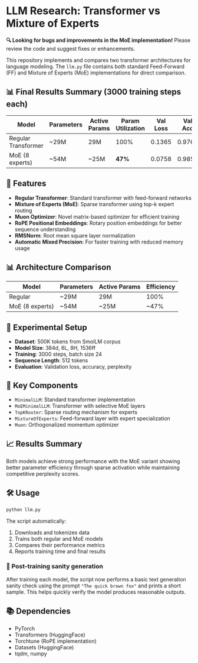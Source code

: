 # LLM Research: Transformer vs Mixture of Experts

**🔍 Looking for bugs and improvements in the MoE implementation!** Please review the code and suggest fixes or enhancements.

This repository implements and compares two transformer architectures for language modeling. The `llm.py` file contains both standard Feed-Forward (FF) and Mixture of Experts (MoE) implementations for direct comparison.

## 📊 Final Results Summary (3000 training steps each)

| Model | Parameters | Active Params | Param Utilization | Val Loss | Val Acc | Val PPL | Training Time |
|-------|------------|---------------|------------------|----------|---------|---------|---------------|
| Regular Transformer | ~29M | 29M | 100% | 0.1365 | 0.9766 | 1.15 | 1.9 min |
| MoE (8 experts) | ~54M | ~25M | **47%** | 0.0758 | 0.9857 | 1.08 | 3.6 min |

## 🚀 Features

- **Regular Transformer**: Standard transformer with feed-forward networks
- **Mixture of Experts (MoE)**: Sparse transformer using top-k expert routing
- **Muon Optimizer**: Novel matrix-based optimizer for efficient training
- **RoPE Positional Embeddings**: Rotary position embeddings for better sequence understanding
- **RMSNorm**: Root mean square layer normalization
- **Automatic Mixed Precision**: For faster training with reduced memory usage

## 📊 Architecture Comparison

| Model | Parameters | Active Params | Efficiency |
|-------|------------|---------------|------------|
| Regular | ~29M | 29M | 100% |
| MoE (8 experts) | ~54M | ~25M | ~47% |

## 🧪 Experimental Setup

- **Dataset**: 500K tokens from SmolLM corpus
- **Model Size**: 384d, 6L, 8H, 1536ff
- **Training**: 3000 steps, batch size 24
- **Sequence Length**: 512 tokens
- **Evaluation**: Validation loss, accuracy, perplexity

## 🔧 Key Components

- `MinimalLLM`: Standard transformer implementation
- `MoEMinimalLLM`: Transformer with selective MoE layers
- `TopKRouter`: Sparse routing mechanism for experts
- `MixtureOfExperts`: Feed-forward layer with expert specialization
- `Muon`: Orthogonalized momentum optimizer

## 📈 Results Summary

Both models achieve strong performance with the MoE variant showing better parameter efficiency through sparse activation while maintaining competitive perplexity scores.

## 🛠️ Usage

```bash
python llm.py
```

The script automatically:
1. Downloads and tokenizes data
2. Trains both regular and MoE models
3. Compares their performance metrics
4. Reports training time and final results

### 🧪 Post-training sanity generation

After training each model, the script now performs a basic text generation sanity check using the prompt `"The quick brown fox"` and prints a short sample. This helps quickly verify the model produces reasonable outputs.

## 📚 Dependencies

- PyTorch
- Transformers (HuggingFace)
- Torchtune (RoPE implementation)
- Datasets (HuggingFace)
- tqdm, numpy